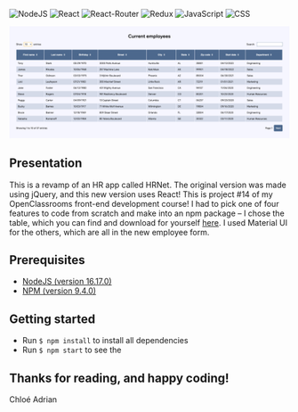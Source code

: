 
![NodeJS](https://img.shields.io/badge/-NodeJS-339933?style=for-the-badge&logo=node.js&logoColor=white)
![React](https://img.shields.io/badge/-React-61DAFB?style=for-the-badge&logo=react&logoColor=black)
![React-Router](https://img.shields.io/badge/-React%20Router-CA4245?style=for-the-badge&logo=reactrouter&logoColor=white)
![Redux](https://img.shields.io/badge/-Redux-764ABC?style=for-the-badge&logo=redux&logoColor=white)
![JavaScript](https://img.shields.io/badge/-JavaScript-F7DF1E?style=for-the-badge&logo=react&logoColor=black)
![CSS](https://img.shields.io/badge/-CSS-1572B6?style=for-the-badge&logo=css3&logoColor=white)

![Logo](screenshot.png)

## Presentation
This is a revamp of an HR app called HRNet. The original version was made using jQuery, and this new version uses React!
This is project #14 of my OpenClassrooms front-end development course! I had to pick one of four features to code from scratch and make into an npm package – I chose the table, which you can find and download for yourself [here](https://www.npmjs.com/package/@chloeadriancreates/custom-react-table). I used Material UI for the others, which are all in the new employee form.

## Prerequisites
- [NodeJS (version 16.17.0)](https://nodejs.org/en/)
- [NPM (version 9.4.0)](https://www.npmjs.com/)

## Getting started
- Run `$ npm install` to install all dependencies
- Run `$ npm start` to see the 

## Thanks for reading, and happy coding!  
Chloé Adrian